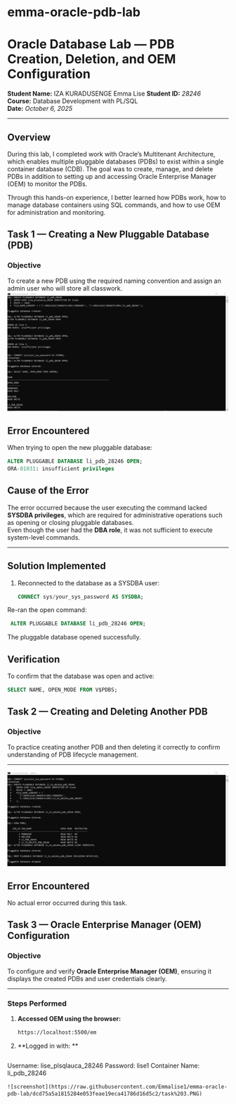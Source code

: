 # emma-oracle-pdb-lab
# Oracle Database Lab — PDB Creation, Deletion, and OEM Configuration

**Student Name:** IZA KURADUSENGE Emma Lise 
**Student ID:** *28246*  
**Course:** Database Development with PL/SQL  
**Date:** *October 6, 2025*  

---

## Overview
During this lab, I completed work with Oracle’s Multitenant Architecture, which enables multiple pluggable databases (PDBs) to exist within a single container database (CDB).
The goal was to create, manage, and delete PDBs in addition to setting up and accessing Oracle Enterprise Manager (OEM) to monitor the PDBs.

Through this hands-on experience, I better learned how PDBs work, how to manage database containers using SQL commands, and how to use OEM for administration and monitoring.
## Task 1 — Creating a New Pluggable Database (PDB)

### Objective
To create a new PDB using the required naming convention and assign an admin user who will store all classwork.
![screenshot](https://github.com/Emmalise1/emma-oracle-pdb-lab/blob/main/Create%20a%20pluggable%20db.PNG?raw=true)

## Error Encountered

When trying to open the new pluggable database:

```sql
ALTER PLUGGABLE DATABASE li_pdb_28246 OPEN;
ORA-01031: insufficient privileges
```
## Cause of the Error

The error occurred because the user executing the command lacked **SYSDBA privileges**, which are required for administrative operations such as opening or closing pluggable databases.  
Even though the user had the **DBA role**, it was not sufficient to execute system-level commands.

---

## Solution Implemented

1. Reconnected to the database as a SYSDBA user:
   ```sql
   CONNECT sys/your_sys_password AS SYSDBA;
   ```
Re-ran the open command:
```sql
 ALTER PLUGGABLE DATABASE li_pdb_28246 OPEN;
```

The pluggable database opened successfully.

## Verification

To confirm that the database was open and active:
 ```sql
SELECT NAME, OPEN_MODE FROM V$PDBS;
```
## Task 2 — Creating and Deleting Another PDB

### Objective
To practice creating another PDB and then deleting it correctly to confirm understanding of PDB lifecycle management.

---
![screenshot](https://github.com/Emmalise1/emma-oracle-pdb-lab/blob/main/Task2.PNG?raw=true)

## Error Encountered

No actual error occurred during this task.

## Task 3 — Oracle Enterprise Manager (OEM) Configuration

### Objective
To configure and verify **Oracle Enterprise Manager (OEM)**, ensuring it displays the created PDBs and user credentials clearly.

---

### Steps Performed

1. **Accessed OEM using the browser:**
   ```bash
   https://localhost:5500/em
    ```
2. **Logged in with: **
   ```bash
Username: lise_plsqlauca_28246
Password: lise1
Container Name: li_pdb_28246
```
![screenshot](https://raw.githubusercontent.com/Emmalise1/emma-oracle-pdb-lab/dcd75a5a1815284e053feae19eca41786d16d5c2/task%203.PNG)



